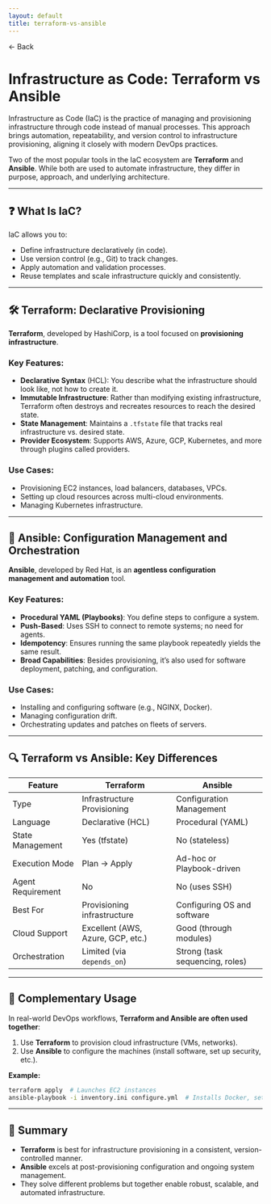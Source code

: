 ```yaml
---
layout: default
title: terraform-vs-ansible 
---
```


<a href="https://anish7600.github.io/technical-writeups" style="text-decoration: none;">← Back</a>


# Infrastructure as Code: Terraform vs Ansible

Infrastructure as Code (IaC) is the practice of managing and provisioning infrastructure through code instead of manual processes. This approach brings automation, repeatability, and version control to infrastructure provisioning, aligning it closely with modern DevOps practices.

Two of the most popular tools in the IaC ecosystem are **Terraform** and **Ansible**. While both are used to automate infrastructure, they differ in purpose, approach, and underlying architecture.

---

## ❓ What Is IaC?

IaC allows you to:

* Define infrastructure declaratively (in code).
* Use version control (e.g., Git) to track changes.
* Apply automation and validation processes.
* Reuse templates and scale infrastructure quickly and consistently.

---

## 🛠️ Terraform: Declarative Provisioning

**Terraform**, developed by HashiCorp, is a tool focused on **provisioning infrastructure**.

### Key Features:

* **Declarative Syntax** (HCL): You describe what the infrastructure should look like, not how to create it.
* **Immutable Infrastructure**: Rather than modifying existing infrastructure, Terraform often destroys and recreates resources to reach the desired state.
* **State Management**: Maintains a `.tfstate` file that tracks real infrastructure vs. desired state.
* **Provider Ecosystem**: Supports AWS, Azure, GCP, Kubernetes, and more through plugins called providers.

### Use Cases:

* Provisioning EC2 instances, load balancers, databases, VPCs.
* Setting up cloud resources across multi-cloud environments.
* Managing Kubernetes infrastructure.

---

## 🧰 Ansible: Configuration Management and Orchestration

**Ansible**, developed by Red Hat, is an **agentless configuration management and automation** tool.

### Key Features:

* **Procedural YAML (Playbooks)**: You define steps to configure a system.
* **Push-Based**: Uses SSH to connect to remote systems; no need for agents.
* **Idempotency**: Ensures running the same playbook repeatedly yields the same result.
* **Broad Capabilities**: Besides provisioning, it’s also used for software deployment, patching, and configuration.

### Use Cases:

* Installing and configuring software (e.g., NGINX, Docker).
* Managing configuration drift.
* Orchestrating updates and patches on fleets of servers.

---

## 🔍 Terraform vs Ansible: Key Differences

| Feature           | Terraform                         | Ansible                         |
| ----------------- | --------------------------------- | ------------------------------- |
| Type              | Infrastructure Provisioning       | Configuration Management        |
| Language          | Declarative (HCL)                 | Procedural (YAML)               |
| State Management  | Yes (tfstate)                     | No (stateless)                  |
| Execution Mode    | Plan → Apply                      | Ad-hoc or Playbook-driven       |
| Agent Requirement | No                                | No (uses SSH)                   |
| Best For          | Provisioning infrastructure       | Configuring OS and software     |
| Cloud Support     | Excellent (AWS, Azure, GCP, etc.) | Good (through modules)          |
| Orchestration     | Limited (via `depends_on`)        | Strong (task sequencing, roles) |

---

## 🧪 Complementary Usage

In real-world DevOps workflows, **Terraform and Ansible are often used together**:

1. Use **Terraform** to provision cloud infrastructure (VMs, networks).
2. Use **Ansible** to configure the machines (install software, set up security, etc.).

**Example:**

```bash
terraform apply  # Launches EC2 instances
ansible-playbook -i inventory.ini configure.yml  # Installs Docker, sets up apps
```

---

## 🧠 Summary

* **Terraform** is best for infrastructure provisioning in a consistent, version-controlled manner.
* **Ansible** excels at post-provisioning configuration and ongoing system management.
* They solve different problems but together enable robust, scalable, and automated infrastructure.
